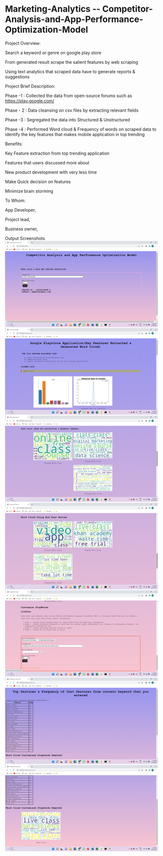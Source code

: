 # Marketing-Analytics -- Competitor-Analysis-and-App-Performance-Optimization-Model


Project Overview:

Search a keyword or genre on google play store 

From generated result scrape the salient features by web scraping 

Using text analytics that scraped data have to generate reports & suggestions

Project Brief Description:

Phase -1 : Collected the data from open-source forums such as https://play.google.com/

Phase - 2 : Data cleansing on csv files by extracting relevant fields

Phase -3 :  Segregated the data into Structured & Unstructured 

Phase -4 : Performed Word cloud & Frequency of words on scraped data to identify the key features that makes mobile application in top trending

Benefits:

Key Feature extraction from top trending application

Features that users discussed more about 

New product development with very less time 

Make Quick decision on features  

Minimize brain storming

To Whom:

App Developer,

Project lead,

Business owner,


Output Screenshots
![Screenshot (355)](https://github.com/Gopikisshore/Marketing-Analytics-Competitor-Analysis-and-App-Performance-Optimization-Model/blob/main/Output%20Screenshots/Screenshot%20(355).png)
![Screenshot (356)](https://github.com/Gopikisshore/Marketing-Analytics-Competitor-Analysis-and-App-Performance-Optimization-Model/blob/main/Output%20Screenshots/Screenshot%20(356).png)
![Screenshot (357)](https://github.com/Gopikisshore/Marketing-Analytics-Competitor-Analysis-and-App-Performance-Optimization-Model/blob/main/Output%20Screenshots/Screenshot%20(357).png)
![Screenshot (358)](https://github.com/Gopikisshore/Marketing-Analytics-Competitor-Analysis-and-App-Performance-Optimization-Model/blob/main/Output%20Screenshots/Screenshot%20(358).png)
![Screenshot (361)](https://github.com/Gopikisshore/Marketing-Analytics-Competitor-Analysis-and-App-Performance-Optimization-Model/blob/main/Output%20Screenshots/Screenshot%20(361).png)
![Screenshot (362)](https://github.com/Gopikisshore/Marketing-Analytics-Competitor-Analysis-and-App-Performance-Optimization-Model/blob/main/Output%20Screenshots/Screenshot%20(362).png)
![Screenshot (363)](https://github.com/Gopikisshore/Marketing-Analytics-Competitor-Analysis-and-App-Performance-Optimization-Model/blob/main/Output%20Screenshots/Screenshot%20(363).png)

